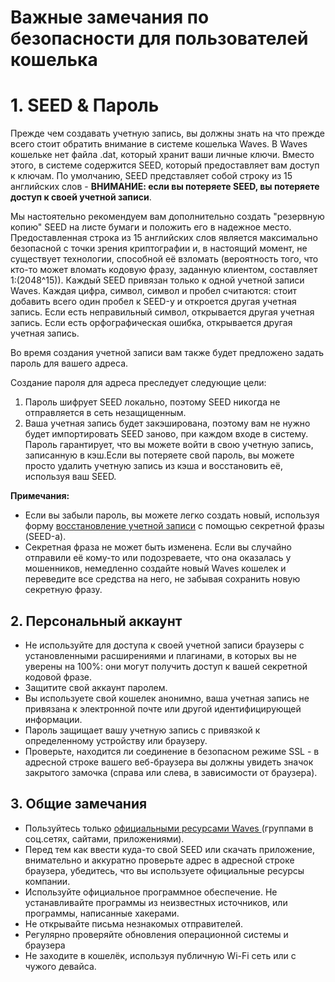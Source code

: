 # Важные замечания по безопасности для пользователей кошелька

# 1. SEED & Пароль 

Прежде чем создавать учетную запись, вы должны знать на что прежде всего стоит обратить внимание в системе кошелька Waves. 
В Waves кошельке нет файла .dat, который хранит ваши личные ключи. Вместо этого, в системе содержится SEED, который предоставляет 
вам доступ к ключам. По умолчанию, SEED представляет собой строку из 15 английских слов - 
**ВНИМАНИЕ: если вы потеряете SEED, вы потеряете доступ к своей учетной записи**.

Мы настоятельно рекомендуем вам дополнительно создать "резервную копию" SEED на листе бумаги и положить его в надежное место. 
Предоставленная строка из 15 английских слов является максимально безопасной с точки зрения криптографии и, в настоящий момент, 
не существует технологии, способной её взломать \(вероятность того, что кто-то может вломать кодовую фразу, заданную клиентом, 
составляет 1:(2048^15)\). Каждый SEED привязан только к одной учетной записи Waves. Каждая цифра, символ, символ и пробел 
считаются: стоит добавить всего один пробел к SEED-у и откроется другая учетная запись. Если есть неправильный символ, открывается 
другая учетная запись. Если есть орфографическая ошибка, открывается другая учетная запись.

Во время создания учетной записи вам также будет предложено задать пароль для вашего адреса.

Создание пароля для адреса преследует следующие цели:

1. Пароль шифрует SEED локально, поэтому SEED никогда не отправляется в сеть незащищенным.  
2. Ваша учетная запись будет закэширована, поэтому вам не нужно будет импортировать SEED заново, при каждом входе в систему. 
Пароль гарантирует, что вы можете войти в свою учетную запись, записанную в кэш.Если вы потеряете свой пароль, вы можете просто 
удалить учетную запись из кэша и восстановить её, используя ваш SEED.

**Примечания:**

* Если вы забыли пароль, вы можете легко создать новый, используя форму 
[восстановление учетной записи](/waves-client/account-management/restore-an-account.md) с помощью секретной фразы (SEED-а).
* Секретная фраза не может быть изменена. Если вы случайно отправили её кому-то или подозреваете, что она оказалась у мошенников, 
немедленно создайте новый Waves кошелек и переведите все средства на него, не забывая сохранить новую секретную фразу.

## 2. Персональный аккаунт

* Не используйте для доступа к своей учетной записи браузеры с установленными расширениями и плагинами, в которых вы не уверены на 100%: они могут получить доступ к вашей секретной кодовой фразе.
* Защитите свой аккаунт паролем.
*  Вы используете свой кошелек анонимно, ваша учетная запись не привязана к электронной почте или другой идентифицирующей информации.
* Пароль защищает вашу учетную запись с привязкой к определенному устройству или браузеру.
* Проверьте, находится ли соединение в безопасном режиме SSL - в адресной строке вашего веб-браузера вы должны увидеть значок закрытого 
замочка \(справа или слева, в зависимости от браузера\).

## 3. Общие замечания 

* Пользуйтесь только [официальными ресурсами Waves ](/overview/waves-official-resources.md)\(группами в соц.сетях, сайтами, 
приложениями\).
* Перед тем как ввести куда-то свой SEED или скачать приложение, внимательно и аккуратно проверьте адрес в адресной строке браузера, 
убедитесь, что вы используете официальные ресурсы компании.
* Используйте официальное программное обеспечение. Не устанавливайте программы из неизвестных источников, или программы, написанные 
хакерами.
* Не открывайте письма незнакомых отправителей.
* Регулярно проверяйте обновления операционной системы и браузера
* Не заходите в кошелёк, используя публичную Wi-Fi сеть или с чужого девайса.
